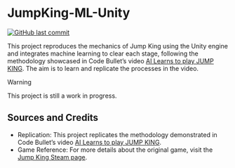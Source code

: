 # JumpKing-ML-Unity

[![GitHub last commit](https://img.shields.io/github/last-commit/NotYuSheng/JumpKing-ML-Unity?color=red)](#)

This project reproduces the mechanics of Jump King using the Unity engine and integrates machine learning to clear each stage, following the methodology showcased in Code Bullet’s video [AI Learns to play JUMP KING](https://www.youtube.com/watch?v=DmQ4Dqxs0HI). The aim is to learn and replicate the processes in the video.

> [!WARNING]
> This project is still a work in progress.

## Sources and Credits
- Replication: This project replicates the methodology demonstrated in Code Bullet’s video [AI Learns to play JUMP KING](https://www.youtube.com/watch?v=DmQ4Dqxs0HI).
- Game Reference: For more details about the original game, visit the [Jump King Steam page](https://store.steampowered.com/app/1061090/Jump_King/).
